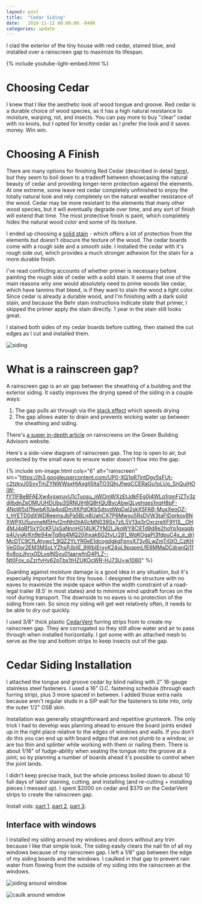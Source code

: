 ```yaml
---
layout: post
title:  "Cedar Siding"
date:   2018-11-12 00:00:00 -0400
categories: update
---
```


I clad the exterior of the tiny house with red cedar, stained blue, and installed over a rainscreen gap to maximize its lifespan.

<!--more-->

{% include youtube-light-embed.html %}

<div class="youtube-player" data-id="Kb_7C6u5xN4"></div>

# Choosing Cedar

I knew that I like the aesthetic look of wood tongue and groove. Red cedar is a durable choice of wood species, as it has a high natural resistance to moisture, warping, rot, and insects. You can pay more to buy "clear" cedar with no knots, but I opted for knotty cedar as I prefer the look and it saves money. Win win.

# Choosing A Finish

There are many options for finishing Red Cedar (described in detail [here][cedar-finishes]), but they seem to boil down to a tradeoff between showcasing the natural beauty of cedar and providing longer-term protection against the elements. At one extreme, some leave red cedar completely unfinished to enjoy the totally natural look and rely completely on the natural weather resistance of the wood. Cedar may be more resistant to the elements that many other wood species, but it will eventually degrade over time, and any sort of finish will extend that time. The most protective finish is paint, which completely hides the natural wood color and some of its texture.

I ended up choosing a [solid stain][behr-solid] - which offers a lot of protection from the elements but doesn't obscure the texture of the wood. The cedar boards come with a rough side and a smooth side. I installed the cedar with it's rough side out, which provides a much stronger adhesion for the stain for a more durable finish.

I've read conflicting accounts of whether primer is necessary before painting the rough side of cedar with a solid stain. It seems that one of the main reasons why one would absolutely need to prime woods like cedar, which have tannins that bleed, is if they want to stain the wood a light color. Since cedar is already a durable wood, and I'm finishing with a dark solid stain, and because the Behr stain instructions indicate state that primer, I skipped the primer apply the stain directly. 1 year in the stain still looks great.

I stained both sides of my cedar boards before cutting, then stained the cut edges as I cut and installed them.

![siding](https://lh3.googleusercontent.com/tBGVJQVFQuVMeQf0waTf3MZJLZWp4fnZTOMQ3UGADpl87Lwml1wgk_x0IsZiDp6BxGozffd7OlA_851WI4f8py3CtTMTcfwUsY1gYiojq9X0GnLe8ye75TqE1OSwQpNIZfftomt1jA=w1080)

# What is a rainscreen gap?

A rainscreen gap is an air gap between the sheathing of a building and the exterior siding. It vastly improves the drying speed of the siding in a couple ways:
1. The gap pulls air through via the [stack effect][stack-effect] which speeds drying
1. The gap allows water to drain and prevents wicking water up between the sheathing and siding.

There's [a super in-depth article][gba-rainscreen] on rainscreens on the Green Building Advisors website.

Here's a side-view diagram of rainscreen gap. The top is open to air, but protected by the small eave to ensure water doesn't flow into the gap.

{% include sm-image.html cols="6" alt="rainscreen" src="https://lh3.googleusercontent.com/UP0-XQ1pR7jntDgy5sFUt-c2tzkvJ0SvvTmZYNWWsxHIAxgIj5ItaTO3QhjJfwqCCERaGu1oLUo_SnQujHOiW-fY11FBeBFAEXw4vswruyU1cTuosu_nWOmWXzEtJdkFEg0j4WLq1rpnFjZTy3zdjIbdnZeOMUUHDUbu3SRNUlH8Q8HQUBvcAbwQLyehqes1nqH8pF-4NoW5d7NwbA1Ua4odDmXKPdOKbSdsvdWqDaI2skX5FAB-MuxXeoOZ-t_hYETD0dXWDReemsJbPa5BLn8UahCX7P6Mwsu5RsDVW3taFIDqrkoy8NXWPXU5unmeM5HyI2mNh0tiA0cMN039Sx7zlL5V13q3rOxrzreXF9YIS__OH4MJ4qBf1ixY0cKFUsSaNnnHG14UK7YM2LJkoWY8C9Td9d8e2hoYp1gxqqbp4UyyArKn9e94wTq8jg4MQ20jhxak6G2tyLr281_WqKOgaPi3fdpuC4s_e_driMcDTC9CfLAtywc1_9QZ2YLYR0eE1dcogdgkgFpnvX73v6LwZmTiGtO_CzKHVeG0or2EM3MSoLYZhsPJbljE_9WbIErxyK24oL9pqpmLfE6MMaDCdranQj116v8ozJhnx0DLvqlNSvu01aarwfnD4PLZ--Nt0Fov_pZzrfvHv62pTbx1tHZUKOcWR-HJ73U=w1080" %}

Guarding against moisture damage is a good idea in any situation, but it's especially important for this tiny house. I designed the structure with no eaves to maximize the inside space within the width constraint of a road-legal trailer (8.5' in most states) and to minimize wind updraft forces on the roof during transport. The downside to no eaves is no protection of the siding from rain. So since my siding will get wet relatively often, it needs to be able to dry out quickly.

I used 3/8" thick plastic [CedarVent][cedarvent] furring strips from to create my rainscreen gap. They are corrugated so they still allow water and air to pass through when installed horizontally. I got some with an attached mesh to serve as the top and bottom strips to keep insects out of the gap.

# Cedar Siding Installation

I attached the tongue and groove cedar by blind nailing with 2" 16-gauge stainless steel fasteners. I used a 16" O.C. fastening schedule (through each furring strip), plus 3 more spaced in between. I added those extra nails because aren't regular studs in a SIP wall for the fasteners to bite into, only the outer 1/2" OSB skin.

Installation was generally straightforward and repetitive gruntwork. The only trick I had to develop was planning ahead to ensure the board joints ended up in the right place relative to the edges of windows and walls. If you don't do this you can end up with board edges that are not plumb to a window, or are too thin and splinter while working with them or nailing them. There is about 1/16" of fudge-ability when seating the tongue into the groove at a joint, so by planning a number of boards ahead it's possible to control when the joint lands.

I didn't keep precise track, but the whole process boiled down to about 10 full days of labor staining, cutting, and installing (and re-cutting + installing pieces I messed up). I spent $2000 on cedar and $370 on the CedarVent strips to create the rainscreen gap.

Install vids: [part 1][part-1], [part 2][part-2], [part 3][part-3].

## Interface with windows

I installed my siding around my windows and doors without any trim because I like that simple look. The siding easily clears the nail fin of all my windows because of my rainscreen gap. I left a 1/8" gap between the edge of my siding boards and the windows. I caulked in that gap to prevent rain water from flowing from the outside of my siding into the rainscreen at the windows.

![siding around window](https://lh3.googleusercontent.com/smeeWYvFVO1IhM3P63TH9QwEG0rSxIfxaUxBGc0x1MXfq7dKiWUcwT2SvelERB8ThLPrD_Y-1dFjV3qGkRvX4AtuJ9Rtnq8qITn6x-8RTVGOzFYZXqF7Y3WHyOPu0nLmB172FJru3zWg4eW7w9vL4IX7S7b8su_YH1Yb6ChNCzBc2fr6DRZmPrePzR4tP5i8XCDSOaa6SejWRV3JKIHPy7GL-1UDHjH1oLNVnuQLrvd36O9DmMsC-8Y1OqTDfs9hssjyISggQkU9OKpQtEYYdRAbsJLMtGkk4J_FwPS6zo2fEn2-ox2MCulgwTBQIGwzuijYA1N8oBydYkf7iA6M_LF3y5zq054B19a6xTTGJOZaANLJf3t_cxQhqoYut3J_EFe9fCcnQIWx2M7Lp6_o9h1C4F38pnVj_8VD7qlgWwHDv6-FZChSeiHvp7AWjOstKAN6lsCPHGbvGO2s7sjb-tU98mrYhMy9-KrlLvweKVW4CppclZ1vibykskRyLVTlLiNId-n1-F7qWnDabfyKLPumfh1t1Vxy2ceQEt9vD_-MJ1qzz6_J5tBUTd-IPyxeLy6Bf4XaneLpATtTHTm-zmhllF4M8bqHR5eFFKyebfHq6x92A551IftkFMeNyJ4NIl-nQyolT4vE5eiGAQWV88lgkRgmMOJsrDBCmVs=w1080)

![caulk around window](https://lh3.googleusercontent.com/xROZNBdgJrjU954Kv6DvZWAD1QhTEr3cCoDgM5JJRwR8JjA15WfZ6tPIg9fWe2bWRjlZIfship7VQ9MhclZypsiY7gICFw0-vv_FFEA9U4ldhSvbkA_3ctc6Lz6f-dheBNg7i19Jm2Ddonauo5a6TdmXBGtmgC1zwtP3tj3JxSDl99-d-PvrQsw5VHqfUJ9iFTRCtNNerZlZSHzTIEfqlx5MiRLTuoTH3Ru-V0cHBV55S_bzynZVih0Y8LUolpoxknJVCWi1fWZeXb7AavGiTEzVPRc9gJXlWqU_k0XnIfQmoVy3tTCshZ1oscZITiQ6blI4WZdtyhIxWwb2FT6NAVWAIEBsgnJXG856ZoCLH00l8n3HW6s8VNUoJAXXrT37ZzKAHSG0EZBPkkNmI9wzj3Pb7TGq6wmsvHNLm3kfKO5obpH8CvCHZwatLINzzXMIPSmB2iAVkcOky638f1nockQ1I860qzboGGMyoIUrHuaw0pT2SvPK-BFSFDur1GXlth9RLlFq6WqQeLNsMzV9lPvnQUPKYXngDgVhBnhKCcoUfFviL5QQUn85L77HVMsp8fb8ZfzNAT-RDOF9vbN2cvCuZEglMQ_JcIbKKE2Y6BK6zsWi9WGb_jM8c363Zg1iCPRz3zqrITydw-agYBSKk7DYqF-DhVZudpihXA=w1080)

[cedar-finishes]: https://www.realcedar.com/outdoor/finishing-choices/
[behr-solid]: https://www.behr.com/consumer/products/wood-stains-finishes-cleaners-and-strippers/behr-premium-solid-color-waterproofing-stain-and-sealer
[stack-effect]: https://en.wikipedia.org/wiki/Stack_effect
[gba-rainscreen]: https://www.greenbuildingadvisor.com/article/all-about-rainscreens
[cedarvent]: https://dciproducts.com/cedarvent/
[part-1]: https://www.youtube.com/watch?v=iCM21Gudf34
[part-2]: https://www.youtube.com/watch?v=k5hM9FfdxbA
[part-3]: https://www.youtube.com/watch?v=Kb_7C6u5xN4

